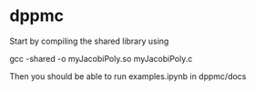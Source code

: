 # dppmc
Start by compiling the shared library using

gcc -shared -o myJacobiPoly.so myJacobiPoly.c

Then you should be able to run examples.ipynb in dppmc/docs
